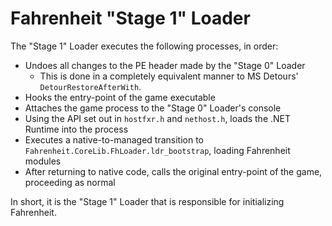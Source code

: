 # Fahrenheit "Stage 1" Loader

The "Stage 1" Loader executes the following processes, in order:
- Undoes all changes to the PE header made by the "Stage 0" Loader
    - This is done in a completely equivalent manner to MS Detours' ``DetourRestoreAfterWith``.
- Hooks the entry-point of the game executable
- Attaches the game process to the "Stage 0" Loader's console
- Using the API set out in ``hostfxr.h`` and ``nethost.h``, loads the .NET Runtime into the process
- Executes a native-to-managed transition to ``Fahrenheit.CoreLib.FhLoader.ldr_bootstrap``, loading Fahrenheit modules
- After returning to native code, calls the original entry-point of the game, proceeding as normal

In short, it is the "Stage 1" Loader that is responsible for initializing Fahrenheit.
